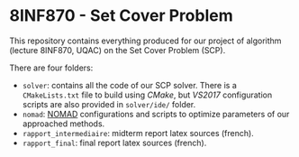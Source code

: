 # 8INF870 - Set Cover Problem

This repository contains everything produced for our project of algorithm (lecture 8INF870, UQAC) on the Set Cover Problem (SCP).

There are four folders:

- `solver`: contains all the code of our SCP solver. There is a `CMakeLists.txt` file to build using _CMake_, but _VS2017_ configuration scripts are also provided in `solver/ide/` folder.
- `nomad`: [NOMAD](https://www.gerad.ca/nomad/) configurations and scripts to optimize parameters of our approached methods.
- `rapport_intermediaire`: midterm report latex sources (french).
- `rapport_final`: final report latex sources (french).

